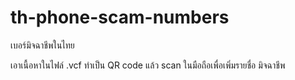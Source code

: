 # th-phone-scam-numbers

เบอร์มิจฉาชีพในไทย

เอาเนื้อหาในไฟล์ .vcf ทำเป็น QR code แล้ว scan ในมือถือเพื่อเพิ่มรายชื่อ มิจฉาชีพ
